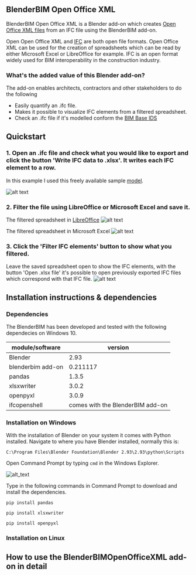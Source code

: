 ## BlenderBIM Open Office XML

BlenderBIM Open Office XML is a Blender add-on which creates [Open Office XML files](https://en.wikipedia.org/wiki/Office_Open_XML) from an IFC file using the BlenderBIM add-on. 

Open Open Office XML and [IFC](https://www.buildingsmart.org/standards/bsi-standards/industry-foundation-classes/) are both open file formats. Open Office XML can be used for the creation of spreadsheets which can be read by either Microsoft Excel or LibreOffice for example.
IFC is an open format widely used for BIM interoperability in the construction industry. 

### What's the added value of this Blender add-on?
The add-on enables architects, contractors and other stakeholders to do the following
- Easily quantify an .ifc file. 
- Makes it possible to visualize IFC elements from a filtered spreadsheet.
- Check an .ifc file if it's modelled conform the [BIM Base IDS](https://www.bimloket.nl//documents/BIM-ILS_infographicA4_2020_UK_021.pdf)

## Quickstart
### 1. Open an .ifc file and check what you would like to export and click the button 'Write IFC data to .xlsx'. It writes each IFC element to a row.  
In this example I used this freely available sample [model](https://github.com/jakob-beetz/DataSetSchependomlaan).

![alt text](https://github.com/C-Claus/BlenderScripts/blob/master/BlenderBIMOpenOfficeXML/images/00_Blender.png)

### 2. Filter the file using LibreOffice or Microsoft Excel and save it.

The filtered spreadsheet in [LibreOffice](https://www.libreoffice.org/)
![alt text](https://github.com/C-Claus/BlenderScripts/blob/master/BlenderBIMOpenOfficeXML/images/01_filtered_openoffice_libre.png)

The filtered spreadsheet in Microsoft Excel
![alt text](https://github.com/C-Claus/BlenderScripts/blob/master/BlenderBIMOpenOfficeXML/images/01_filtered_openoffice_excel.png)

### 3. Click the 'Filter IFC elements' button to show what you filtered.
Leave the saved spreadsheet open to show the IFC elements, with the button 'Open .xlsx file' it's possible to open previously exported IFC files which correspond with that IFC file.
![alt text](https://github.com/C-Claus/BlenderScripts/blob/master/BlenderBIMOpenOfficeXML/images/03_filtered_openoffice_libre_blender.png)






## Installation instructions & dependencies
### Dependencies

The BlenderBIM has been developed and tested with the following dependecies on Windows 10.

module/software | version
---- | -----
Blender | 2.93
blenderbim add-on | 0.211117
pandas | 1.3.5
xlsxwriter | 3.0.2
openpyxl | 3.0.9
ifcopenshell | comes with the BlenderBIM add-on

### Installation on Windows
With the installation of Blender on your system it comes with Python installed.
Navigate to where you have Blender installed, normally this is:

```C:\Program Files\Blender Foundation\Blender 2.93\2.93\python\Scripts```

Open Command Prompt by typing ```cmd``` in the Windows Explorer.

![alt_text](https://github.com/C-Claus/BlenderScripts/blob/master/BlenderBIMOpenOfficeXML/images/04_command_promt.png)

Type in the following commands in Command Prompt to download and install the dependencies. 

```pip install pandas```

```pip install xlsxwriter```

```pip install openpyxl```

### Installation on Linux

## How to use the BlenderBIMOpenOfficeXML add-on in detail


